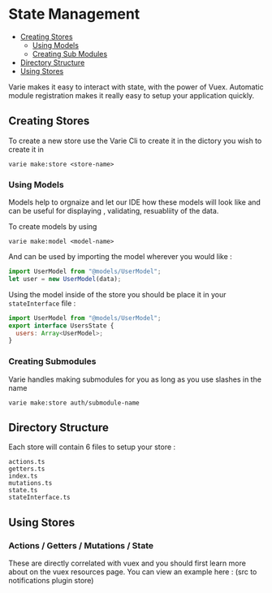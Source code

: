 # State Management

- [Creating Stores](#creating-stores)
  - [Using Models](#using-models)
  - [Creating Sub Modules](#creating-submodules)
- [Directory Structure](#directory-structure)
- [Using Stores](#using-stores)

Varie makes it easy to interact with state, with the power of Vuex. Automatic module registration makes it really easy to setup your application quickly.

## Creating Stores

To create a new store use the Varie Cli to create it in the dictory you wish to create it in

`varie make:store <store-name>`

### Using Models

Models help to orgnaize and let our IDE how these models will look like and can be useful for displaying , validating,
resuabliity of the data.

To create models by using

`varie make:model <model-name>`

And can be used by importing the model wherever you would like :

```js
import UserModel from "@models/UserModel";
let user = new UserModel(data);
```

Using the model inside of the store you should be place it in your `stateInterface` file :

```js
import UserModel from "@models/UserModel";
export interface UsersState {
  users: Array<UserModel>;
}
```

### Creating Submodules

Varie handles making submodules for you as long as you use slashes in the name

`varie make:store auth/submodule-name`

## Directory Structure

Each store will contain 6 files to setup your store :

```
actions.ts
getters.ts
index.ts
mutations.ts
state.ts
stateInterface.ts
```

## Using Stores

### Actions / Getters / Mutations / State

These are directly correlated with vuex and you should first learn more about on the vuex resources page. You can
view an example here : (src to notifications plugin store)
